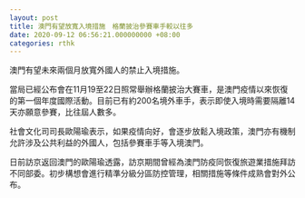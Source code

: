 ```yaml
---
layout: post
title: 澳門有望放寬入境措施　格蘭披治參賽車手較以往多
date: 2020-09-12 06:56:21.000000000 +08:00
categories: rthk
---
```


澳門有望未來兩個月放寬外國人的禁止入境措施。

當局已經公布會在11月19至22日照常舉辦格蘭披治大賽車，是澳門疫情以來恢復的第一個年度國際活動。目前已有約200名境外車手，表示即使入境時需要隔離14天亦願意參賽，比往屆人數多。

社會文化司司長歐陽瑜表示，如果疫情向好，會逐步放鬆入境政策，澳門亦有機制允許涉及公共利益的外國人，包括參賽車手等入境澳門。

日前訪京返回澳門的歐陽瑜透露，訪京期間曾經為澳門防疫同恢復旅遊業措施拜訪不同部委。初步構想會進行精準分級分區防控管理，相關措施等條件成熟會對外公布。
